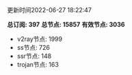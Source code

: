 更新时间2022-06-27 18:22:47

**总订阅: 397**
**总节点: 15857**
**有效节点: 3036**
- v2ray节点: 1999
- ss节点: 726
- ssr节点: 148
- trojan节点: 163
